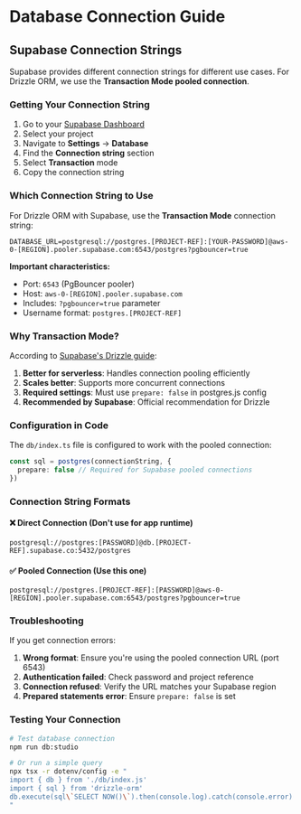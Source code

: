 # Database Connection Guide

## Supabase Connection Strings

Supabase provides different connection strings for different use cases. For Drizzle ORM, we use the **Transaction Mode pooled connection**.

### Getting Your Connection String

1. Go to your [Supabase Dashboard](https://app.supabase.com)
2. Select your project
3. Navigate to **Settings** → **Database**
4. Find the **Connection string** section
5. Select **Transaction** mode
6. Copy the connection string

### Which Connection String to Use

For Drizzle ORM with Supabase, use the **Transaction Mode** connection string:

```env
DATABASE_URL=postgresql://postgres.[PROJECT-REF]:[YOUR-PASSWORD]@aws-0-[REGION].pooler.supabase.com:6543/postgres?pgbouncer=true
```

**Important characteristics:**
- Port: `6543` (PgBouncer pooler)
- Host: `aws-0-[REGION].pooler.supabase.com`
- Includes: `?pgbouncer=true` parameter
- Username format: `postgres.[PROJECT-REF]`

### Why Transaction Mode?

According to [Supabase's Drizzle guide](https://supabase.com/docs/guides/database/connecting-to-postgres#connecting-with-drizzle):

1. **Better for serverless**: Handles connection pooling efficiently
2. **Scales better**: Supports more concurrent connections
3. **Required settings**: Must use `prepare: false` in postgres.js config
4. **Recommended by Supabase**: Official recommendation for Drizzle

### Configuration in Code

The `db/index.ts` file is configured to work with the pooled connection:

```typescript
const sql = postgres(connectionString, { 
  prepare: false // Required for Supabase pooled connections
})
```

### Connection String Formats

#### ❌ Direct Connection (Don't use for app runtime)
```
postgresql://postgres:[PASSWORD]@db.[PROJECT-REF].supabase.co:5432/postgres
```

#### ✅ Pooled Connection (Use this one)
```
postgresql://postgres.[PROJECT-REF]:[PASSWORD]@aws-0-[REGION].pooler.supabase.com:6543/postgres?pgbouncer=true
```

### Troubleshooting

If you get connection errors:

1. **Wrong format**: Ensure you're using the pooled connection URL (port 6543)
2. **Authentication failed**: Check password and project reference
3. **Connection refused**: Verify the URL matches your Supabase region
4. **Prepared statements error**: Ensure `prepare: false` is set

### Testing Your Connection

```bash
# Test database connection
npm run db:studio

# Or run a simple query
npx tsx -r dotenv/config -e "
import { db } from './db/index.js'
import { sql } from 'drizzle-orm'
db.execute(sql\`SELECT NOW()\`).then(console.log).catch(console.error)
"
```